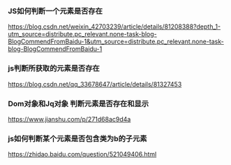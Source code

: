 ### JS如何判断一个元素是否存在
https://blog.csdn.net/weixin_42703239/article/details/81208388?depth_1-utm_source=distribute.pc_relevant.none-task-blog-BlogCommendFromBaidu-1&utm_source=distribute.pc_relevant.none-task-blog-BlogCommendFromBaidu-1

### js判断所获取的元素是否存在
https://blog.csdn.net/qq_33678647/article/details/81327453

### Dom对象和Jq对象 判断元素是否存在和显示
https://www.jianshu.com/p/271d68ac9d4a

### js如何判断某个元素是否包含类为b的子元素
https://zhidao.baidu.com/question/521049406.html





